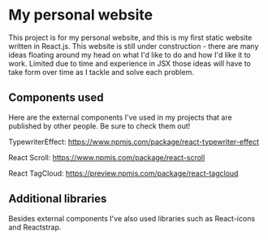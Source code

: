# My personal website

This project is for my personal website, and this is my first static website written in React.js. This website is still under construction - there are 
many ideas floating around my head on what I'd like to do and how I'd like it to work. Limited due to time and experience in JSX those ideas will have to
take form over time as I tackle and solve each problem.

## Components used
Here are the external components I've used in my projects that are published by other people. Be sure to check them out!

TypewriterEffect: https://www.npmjs.com/package/react-typewriter-effect

React Scroll: https://www.npmjs.com/package/react-scroll

React TagCloud: https://preview.npmjs.com/package/react-tagcloud

## Additional libraries

Besides external components I've also used libraries such as React-icons and Reactstrap.
